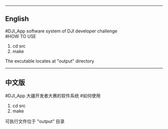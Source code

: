 -----------------------
English
-----------------------
#DJI_App
software system of DJI developer challenge   
#HOW TO USE
   1. cd src
   2. make
   
The excutable locates at "output" directory



-----------------------
中文版
-----------------------
#DJI_App
大疆开发者大赛的软件系统
#如何使用
   1. cd src
   2. make
   
可执行文件位于 "output" 目录




